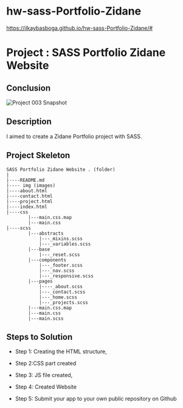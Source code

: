 
# hw-sass-Portfolio-Zidane
https://ilkaybasboga.github.io/hw-sass-Portfolio-Zidane/#

# Project : SASS Portfolio Zidane Website 

## Conclusion

![Project 003 Snapshot](zidane.gif)

## Description
I aimed to create a Zidane Portfolio project with SASS.


## Project Skeleton 

```
SASS Portfolio Zidane Website . (folder)
|
|----README.md               
|---- img (images)            
|----about.html  
|----contact.html  
|----project.html  
|----index.html  
|----css
        |---main.css.map
        |---main.css
|----scss
        |---abstracts
            |---_mixins.scss
            |---_variables.scss
        |---base
            |---_reset.scss
        |---components
            |---_footer.scss
            |---_nav.scss     
            |---_responsive.scss 
        |---pages
            |----_about.scss  
            |---_contact.scss
            |---_home.scss
            |---_projects.scss
        |---main.css.map
        |---main.css
        |---main.scss
```


## Steps to Solution
  
- Step 1: Creating the HTML structure,

- Step 2:CSS part created

- Step 3: JS file created,

- Step 4: Created Website
 
- Step 5: Submit your app to your own public repository on Github
